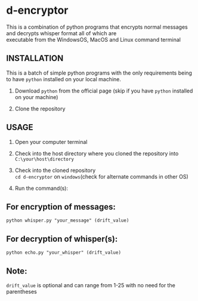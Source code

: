 # d-encryptor
This is a combination of python programs that encrypts normal messages and decrypts whisper format all of which are <br> executable from the WindowsOS, MacOS and Linux command terminal

## INSTALLATION
This is a batch of simple python programs with the only requirements being to have ```python``` installed on your local machine.

1. Download ```python``` from the official page (skip if you have ```python``` installed on your machine)
  
2. Clone the repository
 
## USAGE
1. Open your computer terminal <br>

2. Check into the host directory where you cloned the repository into <br>
```C:\your\host\directory```

3. Check into the cloned repository <br>
```cd d-encryptor``` on ```windows```(check for alternate commands in other OS)

4. Run the command(s): <br>
## For encryption of messages:
 ```python whisper.py "your_message" (drift_value)``` <br>
## For decryption of whisper(s):
 ```python echo.py "your_whisper" (drift_value)``` <br>
## Note: 
```drift_value``` is optional and can range from 1-25 with no need for the parentheses
